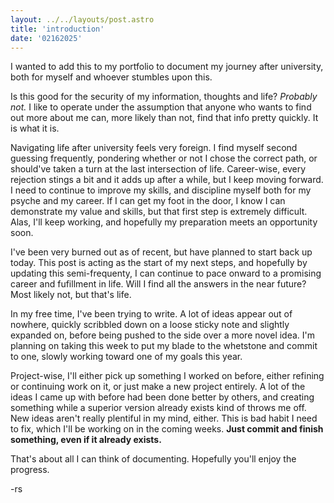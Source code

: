 ```yaml
---
layout: ../../layouts/post.astro
title: 'introduction'
date: '02162025'
---
```

I wanted to add this to my portfolio to document my journey after university, both for myself and whoever stumbles upon this.

Is this good for the security of my information, thoughts and life? *Probably not.* I like to operate under the assumption that anyone who wants to find out more about me can, more likely than not, find that info pretty quickly. It is what it is.

Navigating life after university feels very foreign. I find myself second guessing frequently, pondering whether or not I chose the correct path, or should've taken a turn at the last intersection of life. Career-wise, every rejection stings a bit and it adds up after a while, but I keep moving forward. I need to continue to improve my skills, and discipline myself both for my psyche and my career. If I can get my foot in the door, I know I can demonstrate my value and skills, but that first step is extremely difficult. Alas, I'll keep working, and hopefully my preparation meets an opportunity soon.

I've been very burned out as of recent, but have planned to start back up today. This post is acting as the start of my next steps, and hopefully by updating this semi-frequenty, I can continue to pace onward to a promising career and fufillment in life. Will I find all the answers in the near future? Most likely not, but that's life.

In my free time, I've been trying to write. A lot of ideas appear out of nowhere, quickly scribbled down on a loose sticky note and slightly expanded on, before being pushed to the side over a more novel idea. I'm planning on taking this week to put my blade to the whetstone and commit to one, slowly working toward one of my goals this year.

Project-wise, I'll either pick up something I worked on before, either refining or continuing work on it, or just make a new project entirely. A lot of the ideas I came up with before had been done better by others, and creating something while a superior version already exists kind of throws me off. New ideas aren't really plentiful in my mind, either. This is bad habit I need to fix, which I'll be working on in the coming weeks. **Just commit and finish something, even if it already exists.**

That's about all I can think of documenting. Hopefully you'll enjoy the progress.

-rs